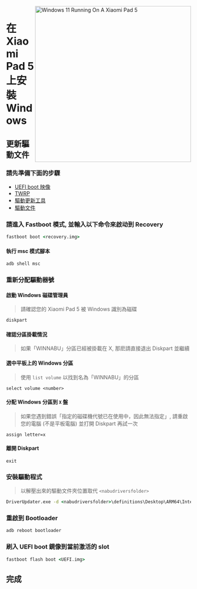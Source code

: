 <img align="right" src="https://raw.githubusercontent.com/erdilS/Port-Windows-11-Xiaomi-Pad-5/main/nabu.png" width="425" alt="Windows 11 Running On A Xiaomi Pad 5">

# 在 Xiaomi Pad 5 上安裝 Windows

## 更新驅動文件

### 請先準備下面的步驟
- [UEFI boot 映像](../../../../releases/tag/1.0)
- [TWRP](../../../../releases/tag/1.0)
- [驅動更新工具](https://github.com/WOA-Project/DriverUpdater/releases/latest)
- [驅動文件](https://github.com/map220v/MiPad5-Drivers)

### 請進入 Fastboot 模式, 並輸入以下命令來啟动到 Recovery
```cmd
fastboot boot <recovery.img>
```

#### 執行 msc 模式腳本
```cmd
adb shell msc
```

### 重新分配驅動器號

#### 啟動 Windows 磁碟管理員
> 請確認您的 Xiaomi Pad 5 被 Windows 識別為磁碟
```cmd
diskpart
```

#### 確認分區掛載情況
> 如果「WINNABU」分區已經被掛載在 X, 那麽請直接退出 Diskpart 並繼續

#### 選中平板上的 Windows 分區
> 使用 `list volume` 以找到名為「WINNABU」的分區
```diskpart
select volume <number>
```

#### 分配 Windows 分區到 `X` 盤
> 如果您遇到錯誤「指定的磁碟機代號已在使用中，因此無法指定」, 請重啟您的電腦 (不是平板電腦) 並打開 Diskpart 再試一次
```diskpart
assign letter=x
```

#### 離開 Diskpart
```diskpart
exit
```

### 安裝驅動程式
> 以解壓出來的驅動文件夾位置取代 `<nabudriversfolder>`
```cmd
DriverUpdater.exe -d <nabudriversfolder>\definitions\Desktop\ARM64\Internal\nabu.txt -r <nabudriversfolder> -p X:
```

### 重啟到 Bootloader
```cmd
adb reboot bootloader
```

### 刷入 UEFI boot 鏡像到當前激活的 slot
```cmd
fastboot flash boot <UEFI.img>
```

## 完成
